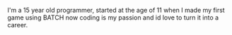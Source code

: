 I'm a 15 year old programmer, started at the age of 11 when I made my first game using 
BATCH now coding is my passion and id love to turn it into a career.

<!---
NotShaunyy/NotShaunyy is a ✨ special ✨ repository because its `README.md` (this file) appears on your GitHub profile.
You can click the Preview link to take a look at your changes.
--->
